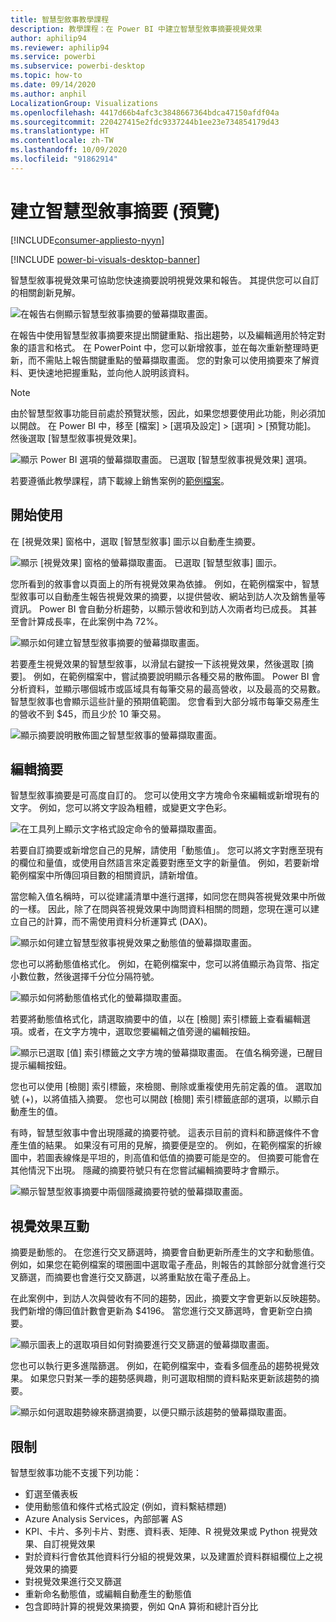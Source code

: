 ```yaml
---
title: 智慧型敘事教學課程
description: 教學課程：在 Power BI 中建立智慧型敘事摘要視覺效果
author: aphilip94
ms.reviewer: aphilip94
ms.service: powerbi
ms.subservice: powerbi-desktop
ms.topic: how-to
ms.date: 09/14/2020
ms.author: anphil
LocalizationGroup: Visualizations
ms.openlocfilehash: 4417d66b4afc3c3848667364bdca47150afdf04a
ms.sourcegitcommit: 220427415e2fdc9337244b1ee23e734854179d43
ms.translationtype: HT
ms.contentlocale: zh-TW
ms.lasthandoff: 10/09/2020
ms.locfileid: "91862914"
---
```

# <a name="create-smart-narrative-summaries-preview"></a>建立智慧型敘事摘要 (預覽)

[!INCLUDE[consumer-appliesto-nyyn](../includes/consumer-appliesto-nyyn.md)]    

[!INCLUDE [power-bi-visuals-desktop-banner](../includes/power-bi-visuals-desktop-banner.md)]

智慧型敘事視覺效果可協助您快速摘要說明視覺效果和報告。 其提供您可以自訂的相關創新見解。

![在報告右側顯示智慧型敘事摘要的螢幕擷取畫面。](media/power-bi-visualization-smart-narratives/1.png)

在報告中使用智慧型敘事摘要來提出關鍵重點、指出趨勢，以及編輯適用於特定對象的語言和格式。 在 PowerPoint 中，您可以新增敘事，並在每次重新整理時更新，而不需貼上報告關鍵重點的螢幕擷取畫面。 您的對象可以使用摘要來了解資料、更快速地把握重點，並向他人說明該資料。

>[!NOTE]
> 由於智慧型敘事功能目前處於預覽狀態，因此，如果您想要使用此功能，則必須加以開啟。 在 Power BI 中，移至 [檔案] > [選項及設定] > [選項] > [預覽功能]。 然後選取 [智慧型敘事視覺效果]。
>
>![顯示 Power BI 選項的螢幕擷取畫面。 已選取 [智慧型敘事視覺效果] 選項。](media/power-bi-visualization-smart-narratives/2.png)

若要遵循此教學課程，請下載線上銷售案例的[範例檔案](https://github.com/microsoft/powerbi-desktop-samples/blob/master/Monthly%20Desktop%20Blog%20Samples/2020/2020SU09%20Blog%20Demo%20-%20September.pbix)。

## <a name="get-started"></a>開始使用 

在 [視覺效果] 窗格中，選取 [智慧型敘事] 圖示以自動產生摘要。

![顯示 [視覺效果] 窗格的螢幕擷取畫面。 已選取 [智慧型敘事] 圖示。](media/power-bi-visualization-smart-narratives/3.png)

您所看到的敘事會以頁面上的所有視覺效果為依據。 例如，在範例檔案中，智慧型敘事可以自動產生報告視覺效果的摘要，以提供營收、網站到訪人次及銷售量等資訊。 Power BI 會自動分析趨勢，以顯示營收和到訪人次兩者均已成長。 其甚至會計算成長率，在此案例中為 72%。
 
![顯示如何建立智慧型敘事摘要的螢幕擷取畫面。](media/power-bi-visualization-smart-narratives/4.gif)
 
若要產生視覺效果的智慧型敘事，以滑鼠右鍵按一下該視覺效果，然後選取 [摘要]。 例如，在範例檔案中，嘗試摘要說明顯示各種交易的散佈圖。 Power BI 會分析資料，並顯示哪個城市或區域具有每筆交易的最高營收，以及最高的交易數。 智慧型敘事也會顯示這些計量的預期值範圍。 您會看到大部分城市每筆交易產生的營收不到 $45，而且少於 10 筆交易。
 
  
![顯示摘要說明散佈圖之智慧型敘事的螢幕擷取畫面。](media/power-bi-visualization-smart-narratives/5.gif)
 
## <a name="edit-the-summary"></a>編輯摘要
 
智慧型敘事摘要是可高度自訂的。 您可以使用文字方塊命令來編輯或新增現有的文字。 例如，您可以將文字設為粗體，或變更文字色彩。
 
![在工具列上顯示文字格式設定命令的螢幕擷取畫面。](media/power-bi-visualization-smart-narratives/6.png)
  
若要自訂摘要或新增您自己的見解，請使用「動態值」。 您可以將文字對應至現有的欄位和量值，或使用自然語言來定義要對應至文字的新量值。 例如，若要新增範例檔案中所傳回項目數的相關資訊，請新增值。 

當您輸入值名稱時，可以從建議清單中進行選擇，如同您在問與答視覺效果中所做的一樣。 因此，除了在問與答視覺效果中詢問資料相關的問題，您現在還可以建立自己的計算，而不需使用資料分析運算式 (DAX)。 
  
![顯示如何建立智慧型敘事視覺效果之動態值的螢幕擷取畫面。](media/power-bi-visualization-smart-narratives/7.gif)
  
您也可以將動態值格式化。 例如，在範例檔案中，您可以將值顯示為貨幣、指定小數位數，然後選擇千分位分隔符號。 
   
![顯示如何將動態值格式化的螢幕擷取畫面。](media/power-bi-visualization-smart-narratives/8.gif)
   
若要將動態值格式化，請選取摘要中的值，以在 [檢閱] 索引標籤上查看編輯選項。或者，在文字方塊中，選取您要編輯之值旁邊的編輯按鈕。 
   
![顯示已選取 [值] 索引標籤之文字方塊的螢幕擷取畫面。 在值名稱旁邊，已醒目提示編輯按鈕。](media/power-bi-visualization-smart-narratives/9.png)
   
您也可以使用 [檢閱] 索引標籤，來檢閱、刪除或重複使用先前定義的值。 選取加號 (+)，以將值插入摘要。 您也可以開啟 [檢閱] 索引標籤底部的選項，以顯示自動產生的值。

有時，智慧型敘事中會出現隱藏的摘要符號。 這表示目前的資料和篩選條件不會產生值的結果。 如果沒有可用的見解，摘要便是空的。 例如，在範例檔案的折線圖中，若圖表線條是平坦的，則高值和低值的摘要可能是空的。 但摘要可能會在其他情況下出現。 隱藏的摘要符號只有在您嘗試編輯摘要時才會顯示。


![顯示智慧型敘事摘要中兩個隱藏摘要符號的螢幕擷取畫面。](media/power-bi-visualization-smart-narratives/10.png)
   
## <a name="visual-interactions"></a>視覺效果互動
摘要是動態的。 在您進行交叉篩選時，摘要會自動更新所產生的文字和動態值。 例如，如果您在範例檔案的環圈圖中選取電子產品，則報告的其餘部分就會進行交叉篩選，而摘要也會進行交叉篩選，以將重點放在電子產品上。  

在此案例中，到訪人次與營收有不同的趨勢，因此，摘要文字會更新以反映趨勢。 我們新增的傳回值計數會更新為 $4196。 當您進行交叉篩選時，會更新空白摘要。
   
![顯示圖表上的選取項目如何對摘要進行交叉篩選的螢幕擷取畫面。](media/power-bi-visualization-smart-narratives/11.gif)
   
您也可以執行更多進階篩選。 例如，在範例檔案中，查看多個產品的趨勢視覺效果。 如果您只對某一季的趨勢感興趣，則可選取相關的資料點來更新該趨勢的摘要。
   
![顯示如何選取趨勢線來篩選摘要，以便只顯示該趨勢的螢幕擷取畫面。](media/power-bi-visualization-smart-narratives/12.gif)
   
## <a name="limitations"></a>限制

智慧型敘事功能不支援下列功能：
- 釘選至儀表板 
- 使用動態值和條件式格式設定 (例如，資料繫結標題)
- Azure Analysis Services，內部部署 AS
- KPI、卡片、多列卡片、對應、資料表、矩陣、R 視覺效果或 Python 視覺效果、自訂視覺效果 
- 對於資料行會依其他資料行分組的視覺效果，以及建置於資料群組欄位上之視覺效果的摘要 
- 對視覺效果進行交叉篩選
- 重新命名動態值，或編輯自動產生的動態值
- 包含即時計算的視覺效果摘要，例如 QnA 算術和總計百分比 
   

